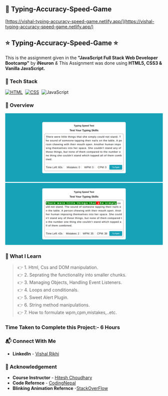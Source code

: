 ## 🔗 Typing-Accuracy-Speed-Game
[https://vishal-typing-accuracy-speed-game.netlify.app/](https://vishal-typing-accuracy-speed-game.netlify.app/)


## ⭐ Typing-Accuracy-Speed-Game ⭐

This is the assignment given in the **"JavaScript Full Stack Web Developer Bootcamp"** by **iNeuron** *&* This Assignment was done using **HTML5, CSS3 & Vanilla JavaScript.**


### 📌 Tech Stack

[![HTML](https://img.shields.io/badge/html5%20-%23E34F26.svg?&style=for-the-badge&logo=html5&logoColor=white)](https://github.com/pk170970)&nbsp; [![CSS](https://img.shields.io/badge/css3%20-%231572B6.svg?&style=for-the-badge&logo=css3&logoColor=white)](https://github.com/pk170970)&nbsp; ![JavaScript](https://img.shields.io/badge/javascript-%23323330.svg?style=for-the-badge&logo=javascript&logoColor=%23F7DF1E)


### 📌 Overview 


![PROJECT-SCREENSHOT](./assets/vishal-typing-accuracy-speed-game.netlify.app_.png) <br>
![PROJECT-SCREENSHOT](./assets/vishal-typing-accuracy-speed-game.netlify.app_%20(1).png) <br>



### 📌 What I Learn

> 👉 1. Html, Css and DOM manipulation. <br>
  👉 2. Seprating the functionality into smaller chunks. <br>
  👉 3. Managing Objects, Handling Event Listeners. <br>
  👉 4. Loops and conditionals. <br>
  👉 5. Sweet Alert Plugin. <br>
  👉 6. String method manipulations. <br>
  👉 7. How to formulate wpm,cpm,mistakes,..etc. <br>





### Time Taken to Complete this Project:- 6 Hours

### 📬 Connect With Me

- **LinkedIn** - [Vishal Rikhi](https://www.linkedin.com/in/vishal-rikhi/)

### 📌 Acknowledgement

- **Course Instructor** - [Hitesh Choudhary](https://www.linkedin.com/in/hiteshchoudhary/)
- **Code Refernce** - [CodingNepal](https://codingnepalweb.com/demos/typing-speed-test-game-javascript/)
- **Blinking Animation Refernce** -[StackOverFlow](https://stackoverflow.com/questions/16344354/how-to-make-blinking-flashing-text-with-css-3)



